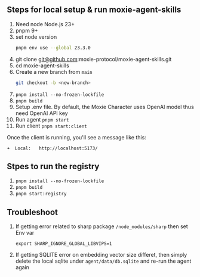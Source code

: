 ## Steps for local setup & run moxie-agent-skills

1. Need node Node.js 23+
2. pnpm 9+
3. set node version
    ```bash
    pnpm env use --global 23.3.0
    ```
4. git clone git@github.com:moxie-protocol/moxie-agent-skills.git
5. cd moxie-agent-skills
6. Create a new branch from `main`
    ```sh
    git checkout -b <new-branch>
    ```
7. `pnpm install --no-frozen-lockfile`
8. `pnpm build`
9. Setup .env file. By default, the Moxie Character uses OpenAI model thus need OpenAI API key
10. Run agent `pnpm start`
11. Run client `pnpm start:client`

Once the client is running, you'll see a message like this:

```
➜  Local:   http://localhost:5173/
```

## Stpes to run the registry

1. `pnpm install --no-frozen-lockfile`
2. `pnpm build`
3. `pnpm start:registry`

## Troubleshoot

1. If getting error related to sharp package `/node_modules/sharp` then set Env var
    ```
    export SHARP_IGNORE_GLOBAL_LIBVIPS=1
    ```
2. If getting SQLITE error on embedding vector size differet, then simply delete the local sqlite under `agent/data/db.sqlite` and re-run the agent again
